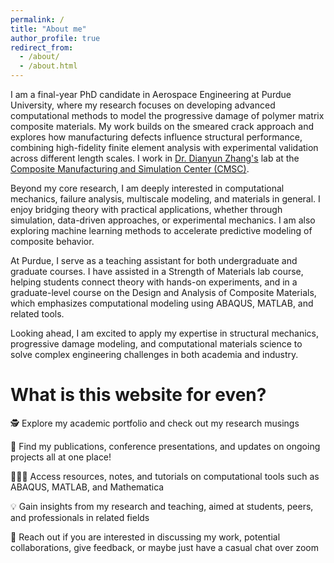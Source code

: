 ```yaml
---
permalink: /
title: "About me"
author_profile: true
redirect_from: 
  - /about/
  - /about.html
---
```



I am a final-year PhD candidate in Aerospace Engineering at Purdue University, where my research focuses on developing advanced computational methods to model the progressive damage of polymer matrix composite materials. 
My work builds on the smeared crack approach and explores how manufacturing defects influence structural performance, combining high-fidelity finite element analysis with experimental validation across different length scales.
I work in [Dr. Dianyun Zhang's](https://www.purdue.edu/cmsc/tech-area-bio/zhang.php) lab at the [Composite Manufacturing and Simulation Center (CMSC)](https://www.purdue.edu/cmsc/).

Beyond my core research, I am deeply interested in computational mechanics, failure analysis, multiscale modeling, and materials in general. 
I enjoy bridging theory with practical applications, whether through simulation, data-driven approaches, or experimental mechanics. 
I am also exploring machine learning methods to accelerate predictive modeling of composite behavior.

<!--
Previously, I interned at GE Aerospace Research Center in Niskayuna, where I contributed to applied research in advanced structural analysis using shape memory alloys as actuators for composite panels. 
I also worked in Sandia National Labs as a NOMAD intern on a Bolted Joint Friction Modeling Under Shock Loading project which was far off from my research background which I found very interesting.
I have also taken graduate coursework under leading experts, including Dr. Wenbin Yu, further strengthening my background in elasticity and mechanics of composite materials.
-->
At Purdue, I serve as a teaching assistant for both undergraduate and graduate courses. 
I have assisted in a Strength of Materials lab course, helping students connect theory with hands-on experiments, and in a graduate-level course on the Design and Analysis of Composite Materials, which emphasizes computational modeling using ABAQUS, MATLAB, and related tools.

Looking ahead, I am excited to apply my expertise in structural mechanics, progressive damage modeling, and computational materials science to solve complex engineering challenges in both academia and industry.


What is this website for even?
======
🕵 Explore my academic portfolio and check out my research musings 

📑 Find my publications, conference presentations, and updates on ongoing projects all at one place! 

👩🏻‍🏫 Access resources, notes, and tutorials on computational tools such as ABAQUS, MATLAB, and Mathematica  

💡 Gain insights from my research and teaching, aimed at students, peers, and professionals in related fields 

🤝 Reach out if you are interested in discussing my work, potential collaborations, give feedback, or maybe just have a casual chat over zoom




